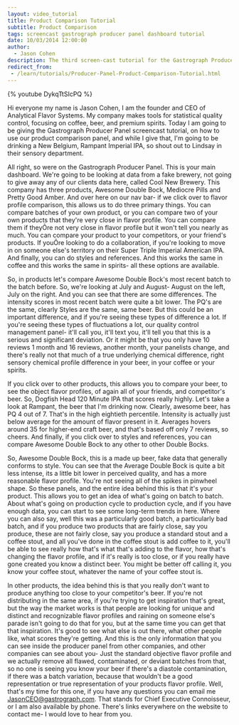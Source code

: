 ```yaml
---
layout: video_tutorial
title: Product Comparison Tutorial
subtitle: Product Comparison
tags: screencast gastrograph producer panel dashboard tutorial
date: 10/03/2014 12:00:00
author:
  - Jason Cohen
description: The third screen-cast tutorial for the Gastrograph Producer Panel—Product Comparison
redirect_from:
 - /learn/tutorials/Producer-Panel-Product-Comparison-Tutorial.html
---
```


{% youtube DykqTtSIcPQ %}

Hi everyone my name is Jason Cohen, I am the founder and CEO of Analytical Flavor Systems. My company makes tools for statistical quality control, focusing on coffee, beer, and premium spirits. Today I am going to be giving the Gastrograph Producer Panel screencast tutorial, on how to use our product comparison panel, and while I give that, I'm going to be drinking a New Belgium, Rampant Imperial IPA, so shout out to Lindsay in their sensory department.

All right, so were on the Gastrograph Producer Panel. This is your main dashboard. We're going to be looking at data from a fake brewery, not going to give away any of our clients data here, called Cool New Brewery. This company has three products, Awesome Double Bock, Mediocre Pills and Pretty Good Amber. And over here on our nav bar- if we click over to flavor profile comparison, this allows us to do three primary things. You can compare batches of your own product, or you can compare two of your own products that they're very close in flavor profile. You can compare them if theyÕre not very close in flavor profile but it won't tell you nearly as much. You can compare your product to your competitors, or your friend's products. If youÕre looking to do a collaboration, if you're looking to move in on someone else's territory on their Super Triple Imperial American IPA. And finally, you can do styles and references. And this works the same in coffee and this works the same in spirits- all these options are available.

So, in products let's compare Awesome Double Bock's most recent batch to the batch before. So, we're looking at July and August- August on the left, July on the right. And you can see that there are some differences. The intensity scores in most recent batch were quite a bit lower. The PQ's are the same, clearly Styles are the same, same beer. But this could be an important difference, and if you're seeing these types of difference a lot. If you're seeing these types of fluctuations a lot, our quality control management panel- it'll call you, it'll text you, it'll tell you that this is a serious and significant deviation. Or it might be that you only have 10 reviews 1 month and 16 reviews, another month, your panelists change, and there's really not that much of a true underlying chemical difference, right sensory chemical profile difference in your beer, in your coffee or your spirits.

If you click over to other products, this allows you to compare your beer, to see the object flavor profiles, of again all of your friends, and competitor's beer. So, Dogfish Head 120 Minute IPA that scores really highly. Let's take a look at Rampant, the beer that I'm drinking now. Clearly, awesome beer, has PQ 4 out of 7. That's in the high eightieth percentile. Intensity is actually just below average for the amount of flavor present in it. Averages hovers around 35 for higher-end craft beer, and that's based off only 7 reviews, so cheers. And finally, if you click over to styles and references, you can compare Awesome Double Bock to any other to other Double Bocks.

So, Awesome Double Bock, this is a made up beer, fake data that generally conforms to style. You can see that the Average Double Bock is quite a bit less intense, its a little bit lower in perceived quality, and has a more reasonable flavor profile. You're not seeing all of the spikes in pinwheel shape. So these panels, and the entire idea behind this is that it's your product. This allows you to get an idea of what's going on batch to batch. About what's going on production cycle to production cycle, and if you have enough data, you can start to see some long-term trends in here. Where you can also say, well this was a particularly good batch, a particularly bad batch, and if you produce two products that are fairly close, say you produce, these are not fairly close, say you produce a standard stout and a coffee stout, and all you've done in the coffee stout is add coffee to it, you'll be able to see really how that's what that's adding to the flavor, how that's changing the flavor profile, and if it's really is too close, or if you really have gone created you know a distinct beer. You might be better off calling it, you know your coffee stout, whatever the name of your coffee stout is.

In other products, the idea behind this is that you really don't want to produce anything too close to your competitor's beer. If you're not distributing in the same area, if you're trying to get inspiration that's great, but the way the market works is that people are looking for unique and distinct and recognizable flavor profiles and raining on someone else's parade isn't going to do that for you, but at the same time you can get that that inspiration. It's good to see what else is out there, what other people like, what scores they're getting. And this is the only information that you can see inside the producer panel from other companies, and other companies can see about you- Just the standard objective flavor profile and we actually remove all flawed, contaminated, or deviant batches from that, so no one is seeing you know your beer if there's a diastole contamination, if there was a batch variation, because that wouldn't be a good representation or true representation of your products flavor profile. Well, that's my time for this one, if you have any questions you can email me [JasonCEO@gastrograph.com][email]. That stands for Chief Executive Connoisseur, or I am also available by phone. There's links everywhere on the website to contact me- I would love to hear from you.

[email]: mailto:JasonCEO@gastrograph.com
